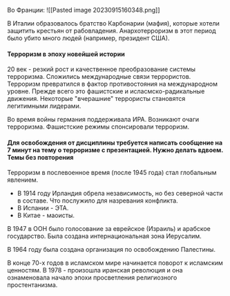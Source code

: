 
Во Франции:
![[Pasted image 20230915160348.png]]

В Италии образовалось братство Карбонарии (мафия), которые хотели защитить крестьян от рабовладения.
Анархотерроризм в этот период было убито много людей (например, президент США).

#### Терроризм в эпоху новейшей истории

20 век - резкий рост и качественное преобразование системы терроризма. Сложились международные связи террористов. Терроризм превратился в фактор противостояния на международном уровне. Прежде всего это фашистские и исласмско-радикальные движения. Некоторые "вчерашние" террористы становятся легитимными лидерами.

Во время войны германия поддерживала ИРА. Возникают очаги терроризма. Фашистские режимы спонсировали терроризм.

#### **Для освобождения от дисциплины требуется написать сообщение на 7 минут на тему о терроризме с презентацией. Нужно делать вдвоем. Темы без повторения**

Терроризм в послевоенное время (после 1945 года) стал глобальным явлением. 

- В 1914 году Ирландия обрела независимость, но без северной части в составе. Что послужило для назревания конфликта.
- В Испании - ЭТА. 
- В Китае - маоисты.

В 1947 в ООН было голосование за еврейское (Израиль) и арабское государство. Была создана интернациональная зона Иерусалим.

В 1964 году была создана организация по освобождению Палестины. 

В конце 70-х годов в исламском мире начинается поворот к исламским ценностям. В 1978 - произошла иранская революция и она ознаменовала начало эпохи просветления религиозного простентанизма.